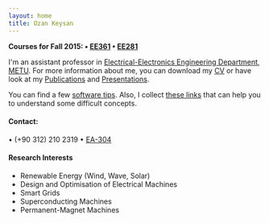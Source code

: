 ```yaml
---
layout: home
title: Ozan Keysan
---
```


**Courses for Fall 2015: <span class="meta">&#8226;</span> [EE361](/ee361) <span class="meta">&#8226;</span>  [EE281](/ee281)**

<!---
**[STAR Projects](/star)**
-->

I'm an assistant professor in  [Electrical-Electronics Engineering Department](http://www.eee.metu.edu.tr), [METU](http://www.metu.edu.tr).
For more information about me, you can download my [CV](/cv) or have look at my [Publications](/papers) and [Presentations](/presentations). 

You can find a few [software tips](/tips). Also, I collect [these links](/explained) that can help you to understand some difficult concepts.

#### Contact:

<p> <script type="text/javascript">
// http://csarven.ca/hiding-email-addresses
    var string1 = "keysan";
    var string2 = "@";
    var string3 = "metu.edu.tr";
    var string4 = string1 + string2 + string3;
    document.write("<a href=" + "mail" + "to:" + string1 + string2 + string3 + ">" + string4 + "</a>");

</script>

<span class="meta">&#8226;</span>
(+90 312) 210 2319 <span class="meta">&#8226;</span>  <a href="https://goo.gl/maps/MiFNc">EA-304</a> </p>

#### Research Interests

- Renewable Energy (Wind, Wave, Solar)
- Design and Optimisation of Electrical Machines
- Smart Grids
- Superconducting Machines
- Permanent-Magnet Machines
